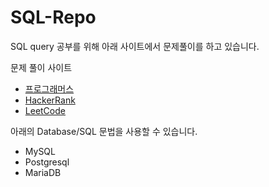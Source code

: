 # SQL-Repo
SQL query 공부를 위해 아래 사이트에서 문제풀이를 하고 있습니다.   

문제 풀이 사이트   
- [프로그래머스](https://school.programmers.co.kr/learn/challenges?tab=sql_practice_kit)  
- [HackerRank](https://www.hackerrank.com/domains/sql?filters%5Bstatus%5D%5B%5D=unsolved&badge_type=sql)  
- [LeetCode](https://leetcode.com/problemset/all/)  

아래의 Database/SQL 문법을 사용할 수 있습니다.   
- MySQL  
- Postgresql  
- MariaDB 
